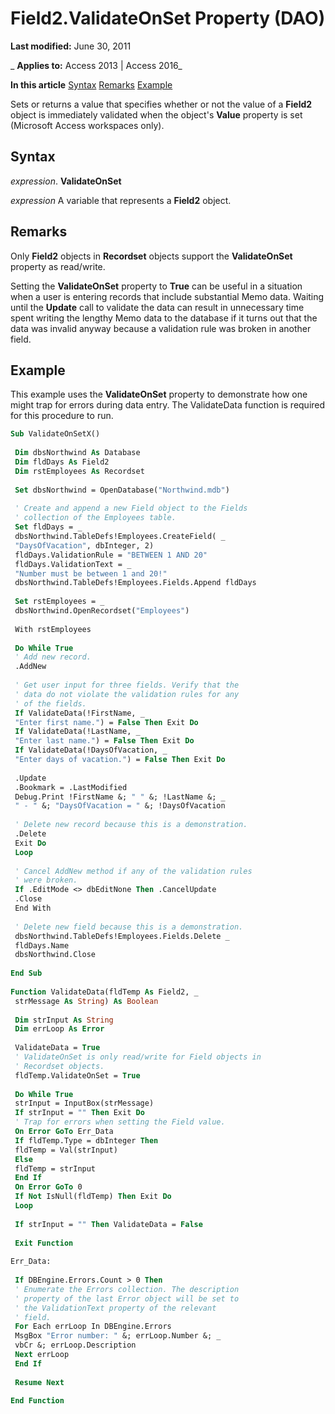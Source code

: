 
# Field2.ValidateOnSet Property (DAO)

 **Last modified:** June 30, 2011

 _ **Applies to:** Access 2013 | Access 2016_

 **In this article**
[Syntax](#sectionSection0)
[Remarks](#sectionSection1)
[Example](#sectionSection2)


Sets or returns a value that specifies whether or not the value of a  **Field2** object is immediately validated when the object's **Value** property is set (Microsoft Access workspaces only).

## Syntax
<a name="sectionSection0"> </a>

 _expression_. **ValidateOnSet**

 _expression_ A variable that represents a **Field2** object.


## Remarks
<a name="sectionSection1"> </a>

Only  **Field2** objects in **Recordset** objects support the **ValidateOnSet** property as read/write.

Setting the  **ValidateOnSet** property to **True** can be useful in a situation when a user is entering records that include substantial Memo data. Waiting until the **Update** call to validate the data can result in unnecessary time spent writing the lengthy Memo data to the database if it turns out that the data was invalid anyway because a validation rule was broken in another field.


## Example
<a name="sectionSection2"> </a>

This example uses the  **ValidateOnSet** property to demonstrate how one might trap for errors during data entry. The ValidateData function is required for this procedure to run.


```vb
Sub ValidateOnSetX() 
 
 Dim dbsNorthwind As Database 
 Dim fldDays As Field2 
 Dim rstEmployees As Recordset 
 
 Set dbsNorthwind = OpenDatabase("Northwind.mdb") 
 
 ' Create and append a new Field object to the Fields 
 ' collection of the Employees table. 
 Set fldDays = _ 
 dbsNorthwind.TableDefs!Employees.CreateField( _ 
 "DaysOfVacation", dbInteger, 2) 
 fldDays.ValidationRule = "BETWEEN 1 AND 20" 
 fldDays.ValidationText = _ 
 "Number must be between 1 and 20!" 
 dbsNorthwind.TableDefs!Employees.Fields.Append fldDays 
 
 Set rstEmployees = _ 
 dbsNorthwind.OpenRecordset("Employees") 
 
 With rstEmployees 
 
 Do While True 
 ' Add new record. 
 .AddNew 
 
 ' Get user input for three fields. Verify that the 
 ' data do not violate the validation rules for any 
 ' of the fields. 
 If ValidateData(!FirstName, _ 
 "Enter first name.") = False Then Exit Do 
 If ValidateData(!LastName, _ 
 "Enter last name.") = False Then Exit Do 
 If ValidateData(!DaysOfVacation, _ 
 "Enter days of vacation.") = False Then Exit Do 
 
 .Update 
 .Bookmark = .LastModified 
 Debug.Print !FirstName &; " " &; !LastName &; _ 
 " - " &; "DaysOfVacation = " &; !DaysOfVacation 
 
 ' Delete new record because this is a demonstration. 
 .Delete 
 Exit Do 
 Loop 
 
 ' Cancel AddNew method if any of the validation rules 
 ' were broken. 
 If .EditMode <> dbEditNone Then .CancelUpdate 
 .Close 
 End With 
 
 ' Delete new field because this is a demonstration. 
 dbsNorthwind.TableDefs!Employees.Fields.Delete _ 
 fldDays.Name 
 dbsNorthwind.Close 
 
End Sub 
 
Function ValidateData(fldTemp As Field2, _ 
 strMessage As String) As Boolean 
 
 Dim strInput As String 
 Dim errLoop As Error 
 
 ValidateData = True 
 ' ValidateOnSet is only read/write for Field objects in 
 ' Recordset objects. 
 fldTemp.ValidateOnSet = True 
 
 Do While True 
 strInput = InputBox(strMessage) 
 If strInput = "" Then Exit Do 
 ' Trap for errors when setting the Field value. 
 On Error GoTo Err_Data 
 If fldTemp.Type = dbInteger Then 
 fldTemp = Val(strInput) 
 Else 
 fldTemp = strInput 
 End If 
 On Error GoTo 0 
 If Not IsNull(fldTemp) Then Exit Do 
 Loop 
 
 If strInput = "" Then ValidateData = False 
 
 Exit Function 
 
Err_Data: 
 
 If DBEngine.Errors.Count > 0 Then 
 ' Enumerate the Errors collection. The description 
 ' property of the last Error object will be set to 
 ' the ValidationText property of the relevant 
 ' field. 
 For Each errLoop In DBEngine.Errors 
 MsgBox "Error number: " &; errLoop.Number &; _ 
 vbCr &; errLoop.Description 
 Next errLoop 
 End If 
 
 Resume Next 
 
End Function
```

